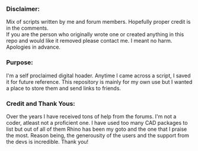 ### Disclaimer:  

Mix of scripts written by me and forum members.
Hopefully proper credit is in the comments.  
If you are the person who originally wrote one
or created anything in this repo and would like it 
removed please contact me. I meant no harm.
Apologies in advance.

### Purpose: 

I'm a self proclaimed digital hoader. Anytime I came 
across a script, I saved it for future reference. 
This repository is mainly for my own use but I wanted a 
place to store them and send links to friends.

### Credit and Thank Yous:

Over the years I have received tons of help from the forums.
I'm not a coder, atleast not a proficient one. I have used
too many CAD packages to list but out of all of them
Rhino has been my goto and the one that I praise the most.
Reason being, the generousity of the users and the support
from the devs is incredible. Thank you!
